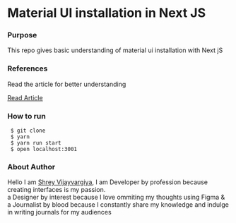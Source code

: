 <h1>Material UI installation in Next JS</h1>

<h3>Purpose</h3>
<p>This repo gives basic understanding of material ui installation with Next jS
</p>


<h3>References</h3>
<p>Read the article for better understanding</p>

<a href="The perfect endpoints for filtering currencies">Read Article</a>

<h3>How to run</h3>
 
 ```
  $ git clone
  $ yarn
  $ yarn run start
  $ open localhost:3001
 ```

<h3>About Author</h3>
<p>Hello I am <a href="https://shreyvijayvargiya26.medium.com/">Shrey Vijayvargiya</a>, I am Developer by profession because creating interfaces is my passion. 
  <br /> a Designer by interest because I love ommiting my thoughts using Figma & <br />a Journalist by blood because I constantly share my knowledge and indulge in writing journals for my audiences</p>
